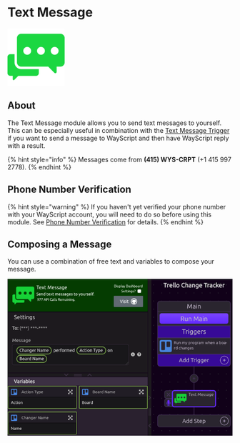 # Text Message

![Send text messages to yourself.](../../.gitbook/assets/text_message_128x128%20%281%29.png)

## About

The Text Message module allows you to send text messages to yourself. This can be especially useful in combination with the [Text Message Trigger](../triggers/text-message-trigger.md) if you want to send a message to WayScript and then have WayScript reply with a result.

{% hint style="info" %}
Messages come from **\(415\) WYS-CRPT** \(+1 415 997 2778\).
{% endhint %}

## Phone Number Verification

{% hint style="warning" %}
If you haven't yet verified your phone number with your WayScript account, you will need to do so before using this module. See [Phone Number Verification](../../account-management/phone-number-verification.md) for details.
{% endhint %}

## Composing a Message

You can use a combination of free text and variables to compose your message.

![](../../.gitbook/assets/screen-shot-2019-07-17-at-4.26.17-pm.png)

